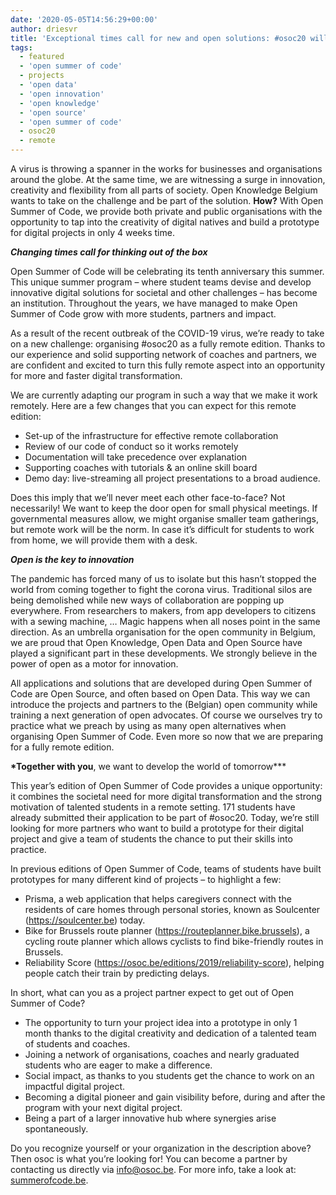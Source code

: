 ```yaml
---
date: '2020-05-05T14:56:29+00:00'
author: driesvr
title: 'Exceptional times call for new and open solutions: #osoc20 will be fully remote'
tags:
  - featured
  - 'open summer of code'
  - projects
  - 'open data'
  - 'open innovation'
  - 'open knowledge'
  - 'open source'
  - 'open summer of code'
  - osoc20
  - remote
---
```


A virus is throwing a spanner in the works for businesses and organisations around the globe. At the same time, we are witnessing a surge in innovation, creativity and flexibility from all parts of society. Open Knowledge Belgium wants to take on the challenge and be part of the solution. **How?** With Open Summer of Code, we provide both private and public organisations with the opportunity to tap into the creativity of digital natives and build a prototype for digital projects in only 4 weeks time.

**_Changing times call for thinking out of the box_**

Open Summer of Code will be celebrating its tenth anniversary this summer. This unique summer program – where student teams devise and develop innovative digital solutions for societal and other challenges – has become an institution. Throughout the years, we have managed to make Open Summer of Code grow with more students, partners and impact.

As a result of the recent outbreak of the COVID-19 virus, we’re ready to take on a new challenge: organising #osoc20 as a fully remote edition. Thanks to our experience and solid supporting network of coaches and partners, we are confident and excited to turn this fully remote aspect into an opportunity for more and faster digital transformation.

We are currently adapting our program in such a way that we make it work remotely. Here are a few changes that you can expect for this remote edition:

- Set-up of the infrastructure for effective remote collaboration
- Review of our code of conduct so it works remotely
- Documentation will take precedence over explanation
- Supporting coaches with tutorials &amp; an online skill board
- Demo day: live-streaming all project presentations to a broad audience.

Does this imply that we’ll never meet each other face-to-face? Not necessarily! We want to keep the door open for small physical meetings. If governmental measures allow, we might organise smaller team gatherings, but remote work will be the norm. In case it’s difficult for students to work from home, we will provide them with a desk.

**_Open is the key to innovation_**

The pandemic has forced many of us to isolate but this hasn’t stopped the world from coming together to fight the corona virus. Traditional silos are being demolished while new ways of collaboration are popping up everywhere. From researchers to makers, from app developers to citizens with a sewing machine, … Magic happens when all noses point in the same direction. As an umbrella organisation for the open community in Belgium, we are proud that Open Knowledge, Open Data and Open Source have played a significant part in these developments. We strongly believe in the power of open as a motor for innovation.

All applications and solutions that are developed during Open Summer of Code are Open Source, and often based on Open Data. This way we can introduce the projects and partners to the (Belgian) open community while training a next generation of open advocates. Of course we ourselves try to practice what we preach by using as many open alternatives when organising Open Summer of Code. Even more so now that we are preparing for a fully remote edition.

**\*Together with you**, we want to develop the world of tomorrow\*\*\*

This year’s edition of Open Summer of Code provides a unique opportunity: it combines the societal need for more digital transformation and the strong motivation of talented students in a remote setting. 171 students have already submitted their application to be part of #osoc20. Today, we’re still looking for more partners who want to build a prototype for their digital project and give a team of students the chance to put their skills into practice.

In previous editions of Open Summer of Code, teams of students have built prototypes for many different kind of projects – to highlight a few:

- Prisma, a web application that helps caregivers connect with the residents of care homes through personal stories, known as Soulcenter (<https://soulcenter.be>) today.
- Bike for Brussels route planner (<https://routeplanner.bike.brussels>), a cycling route planner which allows cyclists to find bike-friendly routes in Brussels.
- Reliability Score (<https://osoc.be/editions/2019/reliability-score>), helping people catch their train by predicting delays.

In short, what can you as a project partner expect to get out of Open Summer of Code?

- The opportunity to turn your project idea into a prototype in only 1 month thanks to the digital creativity and dedication of a talented team of students and coaches.
- Joining a network of organisations, coaches and nearly graduated students who are eager to make a difference.
- Social impact, as thanks to you students get the chance to work on an impactful digital project.
- Becoming a digital pioneer and gain visibility before, during and after the program with your next digital project.
- Being a part of a larger innovative hub where synergies arise spontaneously.

Do you recognize yourself or your organization in the description above? Then osoc is what you’re looking for! You can become a partner by contacting us directly via info@osoc.be. For more info, take a look at: [summerofcode.be](https://summerofcode.be/).
